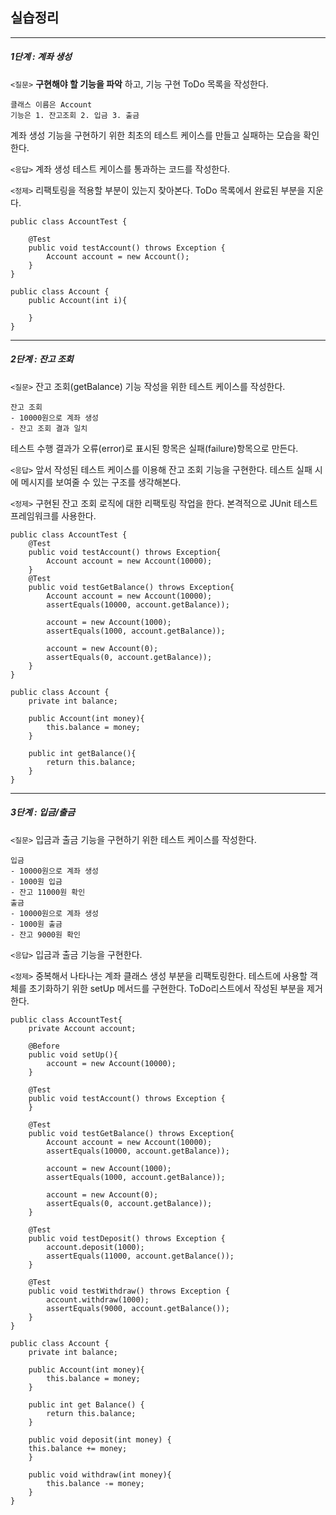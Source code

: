## 실습정리
---
##### 1단계 : 계좌 생성 

`<질문>`
**구현해야 할 기능을 파악** 하고, 기능 구현 ToDo 목록을 작성한다. 
~~~
클래스 이름은 Account
기능은 1. 잔고조회 2. 입금 3. 출금
~~~
계좌 생성 기능을 구현하기 위한 최초의 테스트 케이스를 만들고 실패하는 모습을 확인한다.

`<응답>`
계좌 생성 테스트 케이스를 통과하는 코드를 작성한다.

`<정제>`
리팩토링을 적용할 부분이 있는지 찾아본다.
ToDo 목록에서 완료된 부분을 지운다.

~~~
public class AccountTest {
    
    @Test
    public void testAccount() throws Exception {
        Account account = new Account();
    }
}
~~~

~~~
public class Account {
    public Account(int i){
        
    }
}
~~~
---
##### 2단계 : 잔고 조회

`<질문>`
잔고 조회(getBalance) 기능 작성을 위한 테스트 케이스를 작성한다.
~~~
잔고 조회
- 10000원으로 계좌 생성
- 잔고 조회 결과 일치
~~~
테스트 수행 결과가 오류(error)로 표시된 항목은 실패(failure)항목으로 만든다.

`<응답>`
앞서 작성된 테스트 케이스를 이용해 잔고 조회 기능을 구현한다.
테스트 실패 시에 메시지를 보여줄 수 있는 구조를 생각해본다.

`<정제>`
구현된 잔고 조회 로직에 대한 리팩토링 작업을 한다.
본격적으로 JUnit 테스트 프레임워크를 사용한다.

~~~
public class AccountTest {
    @Test
    public void testAccount() throws Exception{
        Account account = new Account(10000);
    }
    @Test
    public void testGetBalance() throws Exception{
        Account account = new Account(10000);
        assertEquals(10000, account.getBalance));
        
        account = new Account(1000);
        assertEquals(1000, account.getBalance));
        
        account = new Account(0);
        assertEquals(0, account.getBalance));
    }
}
~~~
~~~
public class Account {
    private int balance;
    
    public Account(int money){
        this.balance = money;
    }
    
    public int getBalance(){
        return this.balance;
    }
}
~~~
---
##### 3단계 : 입금/출금

`<질문>`
입금과 출금 기능을 구현하기 위한 테스트 케이스를 작성한다.
~~~
입금
- 10000원으로 계좌 생성
- 1000원 입금
- 잔고 11000원 확인
출금
- 10000원으로 계좌 생성
- 1000원 출금
- 잔고 9000원 확인
~~~

`<응답>`
입금과 출금 기능을 구현한다.

`<정제>`
중복해서 나타나는 계좌 클래스 생성 부분을 리팩토링한다.
테스트에 사용할 객체를 초기화하기 위한 setUp 메서드를 구현한다.
ToDo리스트에서 작성된 부분을 제거한다.

~~~
public class AccountTest{
    private Account account;
    
    @Before
    public void setUp(){
        account = new Account(10000);
    }
    
    @Test
    public void testAccount() throws Exception {
    }
    
    @Test
    public void testGetBalance() throws Exception{
        Account account = new Account(10000);
        assertEquals(10000, account.getBalance));
        
        account = new Account(1000);
        assertEquals(1000, account.getBalance));
        
        account = new Account(0);
        assertEquals(0, account.getBalance));
    }
    
    @Test
    public void testDeposit() throws Exception {
        account.deposit(1000);
        assertEquals(11000, account.getBalance());
    }
    
    @Test
    public void testWithdraw() throws Exception {
        account.withdraw(1000);
        assertEquals(9000, account.getBalance());
    }
}
~~~
~~~
public class Account {
    private int balance;
    
    public Account(int money){
        this.balance = money;
    }
    
    public int get Balance() {
        return this.balance;
    }
    
    public void deposit(int money) {
    this.balance += money;
    }
    
    public void withdraw(int money){
        this.balance -= money;
    }
}
~~~
